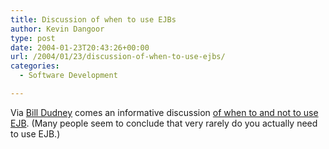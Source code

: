 ```yaml
---
title: Discussion of when to use EJBs
author: Kevin Dangoor
type: post
date: 2004-01-23T20:43:26+00:00
url: /2004/01/23/discussion-of-when-to-use-ejbs/
categories:
  - Software Development

---
```

Via [Bill Dudney][1] comes an informative discussion [of when to and not to use EJB][2]. (Many people seem to conclude that very rarely do you actually need to use EJB.)

 [1]: http://bill.dudney.net/roller/page/bill/20040122#do_you_really_want_to
 [2]: http://saloon.javaranch.com/cgi-bin/ubb/ultimatebb.cgi?ubb=get_topic&f=11&t=006707 "JavaRanch Big Moose Saloon: When to not use EJB"